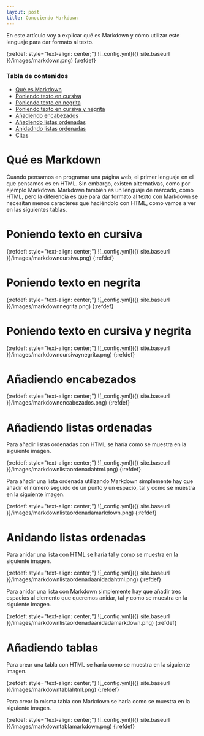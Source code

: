 ```yaml
---
layout: post
title: Conociendo Markdown
---
```


En este artículo voy a explicar qué es Markdown y cómo utilizar este lenguaje para dar formato al texto.

{:refdef: style="text-align: center;"}
![_config.yml]({{ site.baseurl }}/images/markdown.png)
{:refdef}

### Tabla de contenidos
- [Qué es Markdown](#qué-es-markdown)
- [Poniendo texto en cursiva](#poniendo-texto-en-cursiva)
- [Poniendo texto en negrita](#poniendo-texto-en-negrita)
- [Poniendo texto en cursiva y negrita](#poniendo-texto-en-cursiva-y-negrita)
- [Añadiendo encabezados](#añadiendo-encabezados)
- [Añadiendo listas ordenadas](#añadiendo-listas-ordenadas)
- [Anidadndo listas ordenadas](#anidando-listas-ordenadas)
- [Citas](#citas)

# Qué es Markdown
Cuando pensamos en programar una página web, el primer lenguaje en el que pensamos es en HTML. Sin embargo, existen alternativas, como por ejemplo Markdown. Markdown también es un lenguaje de marcado, como HTML, pero la diferencia es que para dar formato al texto con Markdown se necesitan menos caracteres que haciéndolo con HTML, como vamos a ver en las siguientes tablas.

# Poniendo texto en cursiva
{:refdef: style="text-align: center;"}
![_config.yml]({{ site.baseurl }}/images/markdowncursiva.png)
{:refdef}

# Poniendo texto en negrita
{:refdef: style="text-align: center;"}
![_config.yml]({{ site.baseurl }}/images/markdownnegrita.png)
{:refdef}

# Poniendo texto en cursiva y negrita
{:refdef: style="text-align: center;"}
![_config.yml]({{ site.baseurl }}/images/markdowncursivaynegrita.png)
{:refdef}

# Añadiendo encabezados
{:refdef: style="text-align: center;"}
![_config.yml]({{ site.baseurl }}/images/markdownencabezados.png)
{:refdef}

# Añadiendo listas ordenadas
Para añadir listas ordenadas con HTML se haría como se muestra en la siguiente imagen.

{:refdef: style="text-align: center;"}
![_config.yml]({{ site.baseurl }}/images/markdownlistaordenadahtml.png)
{:refdef}

Para añadir una lista ordenada utilizando Markdown simplemente hay que añadir el número seguido de un punto y un espacio, tal y como se muestra en la siguiente imagen.

{:refdef: style="text-align: center;"}
![_config.yml]({{ site.baseurl }}/images/markdownlistaordenadamarkdown.png)
{:refdef}

# Anidando listas ordenadas
Para anidar una lista con HTML se haría tal y como se muestra en la siguiente imagen.

{:refdef: style="text-align: center;"}
![_config.yml]({{ site.baseurl }}/images/markdownlistaordenadaanidadahtml.png)
{:refdef}

Para anidar una lista con Markdown simplemente hay que añadir tres espacios al elemento que queremos anidar, tal y como se muestra en la siguiente imagen.

{:refdef: style="text-align: center;"}
![_config.yml]({{ site.baseurl }}/images/markdownlistaordenadaanidadamarkdown.png)
{:refdef}

# Añadiendo tablas
Para crear una tabla con HTML se haría como se muestra en la siguiente imagen.

{:refdef: style="text-align: center;"}
![_config.yml]({{ site.baseurl }}/images/markdowntablahtml.png)
{:refdef}

Para crear la misma tabla con Markdown se haría como se muestra en la siguiente imagen.

{:refdef: style="text-align: center;"}
![_config.yml]({{ site.baseurl }}/images/markdowntablamarkdown.png)
{:refdef}
